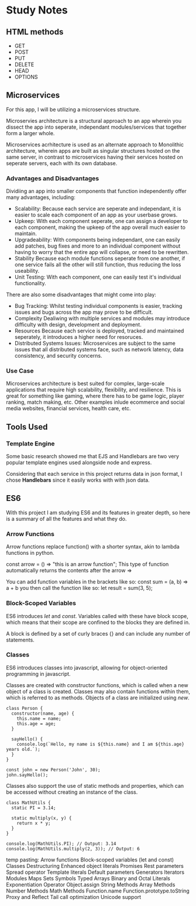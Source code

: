 <!-- This file is intended as a note-taking tool to help me keep track of everything I am learning about, the tools and strategies I use, as well as
anything else that is important or may be useful at a later point -->





# Study Notes


## HTML methods
- GET
- POST
- PUT
- DELETE
- HEAD
- OPTIONS



## Microservices
For this app, I will be utilizing a microservices structure.

Microservies architecture is a structural approach to an app wherein you dissect the app into seperate, independant modules/services that together form a larger whole.

Microservices acrhitecture is used as an alternate approach to Monolithic architecture, wherein apps are built as singular structures hosted on the same server, in contrast to microservices having their services hosted on seperate servers, each with its own database.


### Advantages and Disadvantages
Dividiing an app into smaller components that function independently offer many advantages, including:
- Scalability:
Because each service are seperate and independant, it is easier to scale each component of an app as your userbase grows.
- Upkeep:
With each component seperate, one can assign a developer to each component, making the upkeep of the app overall much easier to maintain.
- Upgradeability:
With components being independant, one can easily add patches, bug fixes and more to an individual component without having to worry that the entire app will collapse, or need to be rewritten.
- Stability
Because each module functions seperate from one another, if one service fails all the other will still function, thus reducing the loss useability.
- Unit Testing:
With each component, one can easily test it's individual functionality.

There are also some disadvantages that might come into play:
- Bug Tracking:
Whilst testing individual components is easier, tracking issues and bugs across the app may prove to be difficult.
- Complexity
Dealiwing with multiple services and modules may introduce difficulty with design, development and deployment.
- Resources
Because each service is deployed, tracked and maintained seperately, it introduces a higher need for resoruces.
- Distributed Systems Issues: 
Microservices are subject to the same issues that all distributed systems face, such as network latency, data consistency, and security concerns.


### Use Case
Microservices architecture is best suited for complex, large-scale applications that require high scalability, flexibility, and resilience.
This is great for something like gaming, where there has to be game logic, player ranking, match making, etc.
Other examples inlude ecommerce and social media websites, financial services, health care, etc.





## Tools Used

### Template Engine
Some basic research showed me that EJS and Handlebars are two very popular template engines used alongside node and express.

Considering that each service in this project returns data in json format, I chose **Handlebars** since it easily works with with json data.



## ES6
With this project I am studying ES6 and its features in greater depth, so here is a summary of all the features and what they do.

### Arrow Functions
Arrow functions replace function() with a shorter syntax, akin to lambda functions in python.

const arrow = () => "this is an arrow function";
This type of function automatically returns the contents after the arrow =>

You can add function variables in the brackets like so:
const sum = (a, b) => a + b
you then call the function like so:
let result = sum(3, 5);

### Block-Scoped Variables
ES6 introduces *let* and *const*. Variables called with these have block scope, which means that their scope are confined to the blocks they are defined in.

A block is defined by a set of curly braces {} and can include any number of statements.


### Classes
ES6 introduces classes into javascript, allowing for object-oriented programming in javascript.

Classes are created with constructor functions, which is called when a new object of a class is created.
Classes may also contain functions within them, which is referred to as methods.
Objects of a class are initialized using *new*.

```
class Person {
  constructor(name, age) {
    this.name = name;
    this.age = age;
  }

  sayHello() {
    console.log(`Hello, my name is ${this.name} and I am ${this.age} years old.`);
  }
}

const john = new Person('John', 30);
john.sayHello();
```

Classes also support the use of static methods and properties, which can be accessed without creating an instance of the class.

```
class MathUtils {
  static PI = 3.14;

  static multiply(x, y) {
    return x * y;
  }
}

console.log(MathUtils.PI); // Output: 3.14
console.log(MathUtils.multiply(2, 3)); // Output: 6

```





























temp pasting:
    Arrow functions
    Block-scoped variables (let and const)
    Classes
    Destructuring
    Enhanced object literals
    Promises
    Rest parameters
    Spread operator
    Template literals
    Default parameters
    Generators
    Iterators
    Modules
    Maps
    Sets
    Symbols
    Typed Arrays
    Binary and Octal Literals
    Exponentiation Operator
    Object.assign
    String Methods
    Array Methods
    Number Methods
    Math Methods
    Function.name
    Function.prototype.toString
    Proxy and Reflect
    Tail call optimization
    Unicode support